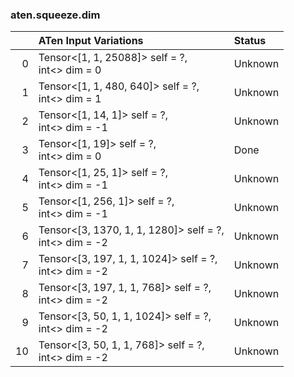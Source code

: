 ### aten.squeeze.dim
|    | ATen Input Variations                                     | Status   |
|---:|:----------------------------------------------------------|:---------|
|  0 | Tensor<[1, 1, 25088]> self = ?,<br>int<> dim = 0          | Unknown  |
|  1 | Tensor<[1, 1, 480, 640]> self = ?,<br>int<> dim = 1       | Unknown  |
|  2 | Tensor<[1, 14, 1]> self = ?,<br>int<> dim = -1            | Unknown  |
|  3 | Tensor<[1, 19]> self = ?,<br>int<> dim = 0                | Done     |
|  4 | Tensor<[1, 25, 1]> self = ?,<br>int<> dim = -1            | Unknown  |
|  5 | Tensor<[1, 256, 1]> self = ?,<br>int<> dim = -1           | Unknown  |
|  6 | Tensor<[3, 1370, 1, 1, 1280]> self = ?,<br>int<> dim = -2 | Unknown  |
|  7 | Tensor<[3, 197, 1, 1, 1024]> self = ?,<br>int<> dim = -2  | Unknown  |
|  8 | Tensor<[3, 197, 1, 1, 768]> self = ?,<br>int<> dim = -2   | Unknown  |
|  9 | Tensor<[3, 50, 1, 1, 1024]> self = ?,<br>int<> dim = -2   | Unknown  |
| 10 | Tensor<[3, 50, 1, 1, 768]> self = ?,<br>int<> dim = -2    | Unknown  |

